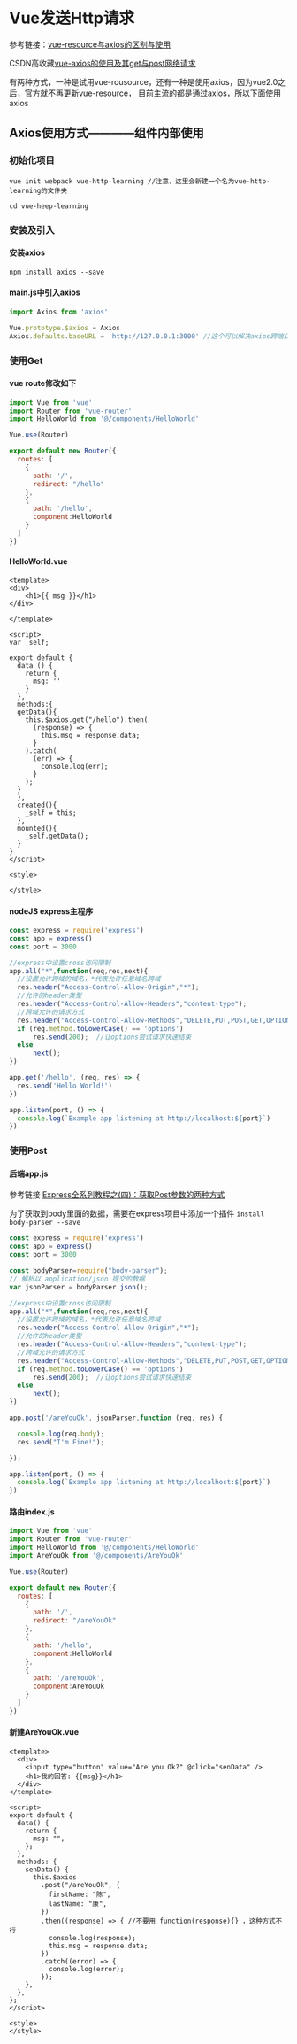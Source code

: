 # Vue发送Http请求

参考链接：[vue-resource与axios的区别与使用](https://blog.csdn.net/wl516372370/article/details/107267829)

CSDN高收藏[vue-axios的使用及其get与post网络请求](https://blog.csdn.net/qq_41115965/article/details/80780264)

有两种方式，一种是试用vue-rousource，还有一种是使用axios，因为vue2.0之后，官方就不再更新vue-resource，
目前主流的都是通过axios，所以下面使用axios

## Axios使用方式————组件内部使用

### 初始化项目
```
vue init webpack vue-http-learning //注意，这里会新建一个名为vue-http-learning的文件夹

cd vue-heep-learning
```
### 安装及引入

#### 安装axios  

`npm install axios --save`

#### main.js中引入axios

```js
import Axios from 'axios'

Vue.prototype.$axios = Axios
Axios.defaults.baseURL = 'http://127.0.0.1:3000' //这个可以解决axios跨端口访问的问题，不是解决跨域的哦

```

### 使用Get

#### vue route修改如下

```js
import Vue from 'vue'
import Router from 'vue-router'
import HelloWorld from '@/components/HelloWorld'

Vue.use(Router)

export default new Router({
  routes: [
    {
      path: '/',
      redirect: "/hello"
    },
    {
      path: '/hello',
      component:HelloWorld
    }
  ]
})

```
#### HelloWorld.vue

```vue
<template>
<div>
    <h1>{{ msg }}</h1>
</div>

</template>

<script>
var _self;

export default {
  data () {
    return {
      msg: ''
    }
  },
  methods:{
  getData(){
    this.$axios.get("/hello").then(
      (response) => {
        this.msg = response.data;
      }
    ).catch(
      (err) => {
        console.log(err);
      }
    );
  }
  },
  created(){
    _self = this;
  },
  mounted(){
    _self.getData();
  }
}
</script>

<style>

</style>
```

#### nodeJS express主程序

```js
const express = require('express')
const app = express()
const port = 3000

//express中设置cross访问限制
app.all("*",function(req,res,next){
  //设置允许跨域的域名，*代表允许任意域名跨域
  res.header("Access-Control-Allow-Origin","*");
  //允许的header类型
  res.header("Access-Control-Allow-Headers","content-type");
  //跨域允许的请求方式 
  res.header("Access-Control-Allow-Methods","DELETE,PUT,POST,GET,OPTIONS");
  if (req.method.toLowerCase() == 'options')
      res.send(200);  //让options尝试请求快速结束
  else
      next();
})

app.get('/hello', (req, res) => {
  res.send('Hello World!')
})

app.listen(port, () => {
  console.log(`Example app listening at http://localhost:${port}`)
})
```

### 使用Post

#### 后端app.js

参考链接 [Express全系列教程之(四)：获取Post参数的两种方式](https://www.cnblogs.com/lpxj-blog/p/10673441.html)

为了获取到body里面的数据，需要在express项目中添加一个插件
`install body-parser --save`

```js
const express = require('express')
const app = express()
const port = 3000

const bodyParser=require("body-parser");
// 解析以 application/json 提交的数据
var jsonParser = bodyParser.json();

//express中设置cross访问限制
app.all("*",function(req,res,next){
  //设置允许跨域的域名，*代表允许任意域名跨域
  res.header("Access-Control-Allow-Origin","*");
  //允许的header类型
  res.header("Access-Control-Allow-Headers","content-type");
  //跨域允许的请求方式  
  res.header("Access-Control-Allow-Methods","DELETE,PUT,POST,GET,OPTIONS");
  if (req.method.toLowerCase() == 'options')
      res.send(200);  //让options尝试请求快速结束
  else
      next();
})

app.post('/areYouOk', jsonParser,function (req, res) {

  console.log(req.body);
  res.send("I'm Fine!");

});

app.listen(port, () => {
  console.log(`Example app listening at http://localhost:${port}`)
})
```

#### 路由index.js

```js
import Vue from 'vue'
import Router from 'vue-router'
import HelloWorld from '@/components/HelloWorld'
import AreYouOk from '@/components/AreYouOk'

Vue.use(Router)

export default new Router({
  routes: [
    {
      path: '/',
      redirect: "/areYouOk"
    },
    {
      path: '/hello',
      component:HelloWorld
    },
    {
      path: '/areYouOk',
      component:AreYouOk
    }
  ]
})
```

#### 新建AreYouOk.vue

```vue
<template>
  <div>
    <input type="button" value="Are you Ok?" @click="senData" />
    <h1>我的回答: {{msg}}</h1>
  </div>
</template>

<script>
export default {
  data() {
    return {
      msg: "",
    };
  },
  methods: {
    senData() {
      this.$axios
        .post("/areYouOk", {
          firstName: "陈",
          lastName: "康",
        })
        .then((response) => { //不要用 function(response){} ，这种方式不行
          console.log(response);
          this.msg = response.data;
        })
        .catch((error) => {
          console.log(error);
        });
    },
  },
};
</script>

<style>
</style>

```
